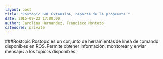 ```yaml
---
layout: post
title: "Rostopic GUI Extension, reporte de la propuesta."
date: 2015-09-22 17:00:00
author: Carolina Hernandez, Francisco Montoto
categores: private
---
```


###Rostopic
Rostopic es un conjunto de herramientas de línea de comando disponibles en ROS. Permite obtener información, monitorear y enviar mensajes a los tópicos disponibles.


